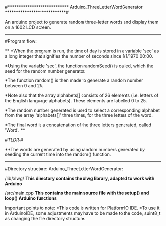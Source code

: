 #****************************     Arduino_ThreeLetterWordGenerator     ****************************#

An arduino project to generate random three-letter words and display them on a 1602 LCD screen.

****************************************************************************************************
#Program flow:

**
*When the program is run, the time of day is stored in a variable 'sec' as a long integer that signifies the number of seconds since 1/1/1970 00:00.

*Using the variable 'sec', the function randomSeed() is called, which the seed for the random number generator.

*The function random() is then made to generate a random number between 0 and 25.

*Note also that the array alphabets[] consists of 26 elements (i.e. letters of the English language alphabets). These elements are labelled 0 to 25.

*The random number generated is used to select a corresponding alphabet from the array 'alphabets[]' three times, for the three letters of the word.

*The final word is a concatenation of the three letters generated, called 'Word'.
**

#_TLDR:_#

**The words are generated by using random numbers generated by seeding the current time into the random() function.

****************************************************************************************************

#Directory structure:
Arduino_ThreeLetterWordGenerator:

/lib/xlwg/                  **This directory contains the xlwg library, adapted to work with Arduino**

/src/main.cpp               **This contains the main source file with the setup() and loop() Arduino functions**





Important points to note:
*This code is written for PlatformIO IDE.
*To use it in ArduinoIDE, some adjustments may have to be made to the code, suint8_t as changing the file directory structure.
